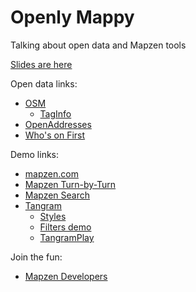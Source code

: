 # Openly Mappy

Talking about open data and Mapzen tools

[Slides are here](https://docs.google.com/presentation/d/1PDW4j6HbWs2b5WCumdG7NPZEdicWgwj4ctbXf21kRGM/edit?usp=sharing)

Open data links:
 * [OSM](openstreetmap.org)
   * [TagInfo](http://taginfo.openstreetmap.org/)
 * [OpenAddresses](openaddresses.io)
 * [Who's on First](whosonfirst.mapzen.com)

Demo links:
 * [mapzen.com](mapzen.com)
 * [Mapzen Turn-by-Turn](https://mapzen.com/projects/valhalla)
 * [Mapzen Search](http://mapzen.github.io/leaflet-geocoder/#12/40.7258/-73.9804)
 * [Tangram](https://mapzen.com/projects/tangram)
   * [Styles](https://tangrams.github.io/carousel/?daynight#15/40.7076/-74.0094)
   * [Filters demo](http://tangrams.github.io/road-filters-demo/#14.0/40.7238/-73.9882/)
   * [TangramPlay](http://tangrams.github.io/tangram-play/#16/40.7046/-74.0113)

Join the fun:
 * [Mapzen Developers](https://mapzen.com/developers)
